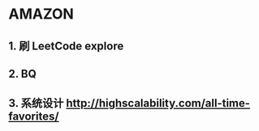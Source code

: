 # AMAZON

## 1. 刷 LeetCode explore

## 2. BQ 

## 3. 系统设计 http://highscalability.com/all-time-favorites/
